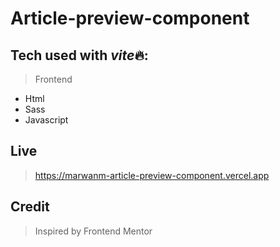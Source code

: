# Article-preview-component

## Tech used with *vite*🔥:

> Frontend

-   Html
-   Sass
-   Javascript

## Live

> https://marwanm-article-preview-component.vercel.app

## Credit

> Inspired by Frontend Mentor